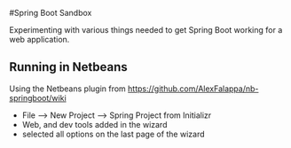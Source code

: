 #Spring Boot Sandbox

Experimenting with various things needed to get Spring Boot working for a web 
application.

## Running in Netbeans

Using the Netbeans plugin from https://github.com/AlexFalappa/nb-springboot/wiki

* File --> New Project --> Spring Project from Initializr
* Web, and dev tools added in the wizard
* selected all options on the last page of the wizard
